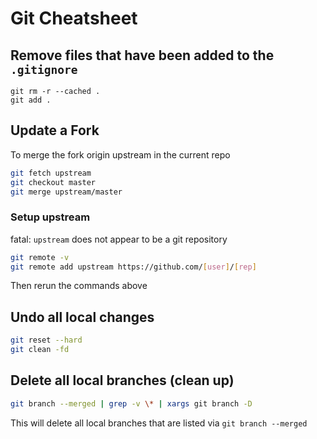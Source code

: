 # Git Cheatsheet

## Remove files that have been added to the `.gitignore`

```
git rm -r --cached .
git add .
```

## Update a Fork

To merge the fork origin upstream in the current repo

```sh
git fetch upstream
git checkout master
git merge upstream/master
```

### Setup upstream
fatal: `upstream` does not appear to be a git repository

```sh
git remote -v
git remote add upstream https://github.com/[user]/[rep]
```

Then rerun the commands above

## Undo all local changes

```sh
git reset --hard
git clean -fd
```


## Delete all local branches (clean up)
```sh
git branch --merged | grep -v \* | xargs git branch -D 
```

This will delete all local branches that are listed via `git branch --merged`

